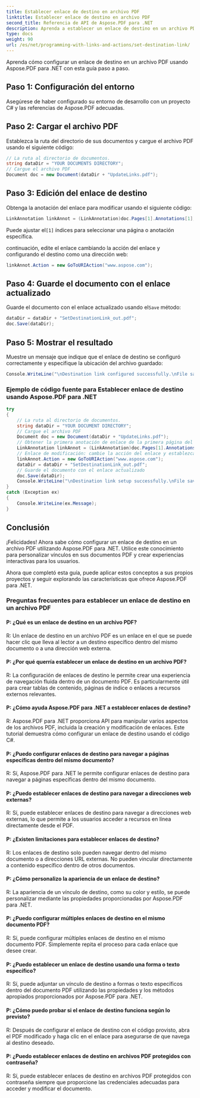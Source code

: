 ```yaml
---
title: Establecer enlace de destino en archivo PDF
linktitle: Establecer enlace de destino en archivo PDF
second_title: Referencia de API de Aspose.PDF para .NET
description: Aprenda a establecer un enlace de destino en un archivo PDF usando Aspose.PDF para .NET.
type: docs
weight: 90
url: /es/net/programming-with-links-and-actions/set-destination-link/
---
```

Aprenda cómo configurar un enlace de destino en un archivo PDF usando Aspose.PDF para .NET con esta guía paso a paso.

## Paso 1: Configuración del entorno

Asegúrese de haber configurado su entorno de desarrollo con un proyecto C# y las referencias de Aspose.PDF adecuadas.

## Paso 2: Cargar el archivo PDF

Establezca la ruta del directorio de sus documentos y cargue el archivo PDF usando el siguiente código:

```csharp
// La ruta al directorio de documentos.
string dataDir = "YOUR DOCUMENTS DIRECTORY";
// Cargue el archivo PDF
Document doc = new Document(dataDir + "UpdateLinks.pdf");
```

## Paso 3: Edición del enlace de destino

Obtenga la anotación del enlace para modificar usando el siguiente código:

```csharp
LinkAnnotation linkAnnot = (LinkAnnotation)doc.Pages[1].Annotations[1];
```

 Puede ajustar el`[1]` índices para seleccionar una página o anotación específica.

continuación, edite el enlace cambiando la acción del enlace y configurando el destino como una dirección web:

```csharp
linkAnnot.Action = new GoToURIAction("www.aspose.com");
```

## Paso 4: Guarde el documento con el enlace actualizado

 Guarde el documento con el enlace actualizado usando el`Save` método:

```csharp
dataDir = dataDir + "SetDestinationLink_out.pdf";
doc.Save(dataDir);
```

## Paso 5: Mostrar el resultado

Muestre un mensaje que indique que el enlace de destino se configuró correctamente y especifique la ubicación del archivo guardado:

```csharp
Console.WriteLine("\nDestination link configured successfully.\nFile saved to location: " + dataDir);
```

### Ejemplo de código fuente para Establecer enlace de destino usando Aspose.PDF para .NET 
```csharp
try
{
	// La ruta al directorio de documentos.
	string dataDir = "YOUR DOCUMENT DIRECTORY";
	// Cargue el archivo PDF
	Document doc = new Document(dataDir + "UpdateLinks.pdf");
	// Obtener la primera anotación de enlace de la primera página del documento
	LinkAnnotation linkAnnot = (LinkAnnotation)doc.Pages[1].Annotations[1];
	// Enlace de modificación: cambie la acción del enlace y establezca el destino como dirección web
	linkAnnot.Action = new GoToURIAction("www.aspose.com");           
	dataDir = dataDir + "SetDestinationLink_out.pdf";
	// Guarde el documento con el enlace actualizado
	doc.Save(dataDir);
	Console.WriteLine("\nDestination link setup successfully.\nFile saved at " + dataDir);
}
catch (Exception ex)
{
	Console.WriteLine(ex.Message);
}
```

## Conclusión

¡Felicidades! Ahora sabe cómo configurar un enlace de destino en un archivo PDF utilizando Aspose.PDF para .NET. Utilice este conocimiento para personalizar vínculos en sus documentos PDF y crear experiencias interactivas para los usuarios.

Ahora que completó esta guía, puede aplicar estos conceptos a sus propios proyectos y seguir explorando las características que ofrece Aspose.PDF para .NET.

### Preguntas frecuentes para establecer un enlace de destino en un archivo PDF

#### P: ¿Qué es un enlace de destino en un archivo PDF?

R: Un enlace de destino en un archivo PDF es un enlace en el que se puede hacer clic que lleva al lector a un destino específico dentro del mismo documento o a una dirección web externa.

#### P: ¿Por qué querría establecer un enlace de destino en un archivo PDF?

R: La configuración de enlaces de destino le permite crear una experiencia de navegación fluida dentro de un documento PDF. Es particularmente útil para crear tablas de contenido, páginas de índice o enlaces a recursos externos relevantes.

#### P: ¿Cómo ayuda Aspose.PDF para .NET a establecer enlaces de destino?
R: Aspose.PDF para .NET proporciona API para manipular varios aspectos de los archivos PDF, incluida la creación y modificación de enlaces. Este tutorial demuestra cómo configurar un enlace de destino usando el código C#.

#### P: ¿Puedo configurar enlaces de destino para navegar a páginas específicas dentro del mismo documento?

R: Sí, Aspose.PDF para .NET le permite configurar enlaces de destino para navegar a páginas específicas dentro del mismo documento.

#### P: ¿Puedo establecer enlaces de destino para navegar a direcciones web externas?

R: Sí, puede establecer enlaces de destino para navegar a direcciones web externas, lo que permite a los usuarios acceder a recursos en línea directamente desde el PDF.

#### P: ¿Existen limitaciones para establecer enlaces de destino?

R: Los enlaces de destino solo pueden navegar dentro del mismo documento o a direcciones URL externas. No pueden vincular directamente a contenido específico dentro de otros documentos.

#### P: ¿Cómo personalizo la apariencia de un enlace de destino?

R: La apariencia de un vínculo de destino, como su color y estilo, se puede personalizar mediante las propiedades proporcionadas por Aspose.PDF para .NET.

#### P: ¿Puedo configurar múltiples enlaces de destino en el mismo documento PDF?

R: Sí, puede configurar múltiples enlaces de destino en el mismo documento PDF. Simplemente repita el proceso para cada enlace que desee crear.

#### P: ¿Puedo establecer un enlace de destino usando una forma o texto específico?

R: Sí, puede adjuntar un vínculo de destino a formas o texto específicos dentro del documento PDF utilizando las propiedades y los métodos apropiados proporcionados por Aspose.PDF para .NET.

#### P: ¿Cómo puedo probar si el enlace de destino funciona según lo previsto?

R: Después de configurar el enlace de destino con el código provisto, abra el PDF modificado y haga clic en el enlace para asegurarse de que navega al destino deseado.

#### P: ¿Puedo establecer enlaces de destino en archivos PDF protegidos con contraseña?

R: Sí, puede establecer enlaces de destino en archivos PDF protegidos con contraseña siempre que proporcione las credenciales adecuadas para acceder y modificar el documento.
